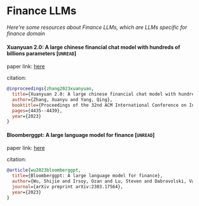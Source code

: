 # Finance LLMs
*Here're some resources about Finance LLMs, which are LLMs specific for finance domain*



#### Xuanyuan 2.0: A large chinese financial chat model with hundreds of billions parameters [`UNREAD`]

paper link: [here](https://arxiv.org/pdf/2305.12002)

citation: 
```bibtex
@inproceedings{zhang2023xuanyuan,
  title={Xuanyuan 2.0: A large chinese financial chat model with hundreds of billions parameters},
  author={Zhang, Xuanyu and Yang, Qing},
  booktitle={Proceedings of the 32nd ACM International Conference on Information and Knowledge Management},
  pages={4435--4439},
  year={2023}
}
```
    


#### Bloomberggpt: A large language model for finance [`UNREAD`]

paper link: [here](https://arxiv.org/pdf/2303.17564.pdf)

citation: 
```bibtex
@article{wu2023bloomberggpt,
  title={Bloomberggpt: A large language model for finance},
  author={Wu, Shijie and Irsoy, Ozan and Lu, Steven and Dabravolski, Vadim and Dredze, Mark and Gehrmann, Sebastian and Kambadur, Prabhanjan and Rosenberg, David and Mann, Gideon},
  journal={arXiv preprint arXiv:2303.17564},
  year={2023}
}
```
    